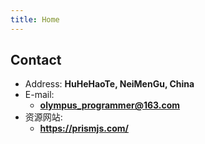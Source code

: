 ```yaml
---
title: Home
---
```


## Contact

- Address: **HuHeHaoTe, NeiMenGu, China**
- E-mail:
  - **olympus_programmer@163.com**
- 资源网站:
  - **https://prismjs.com/**
